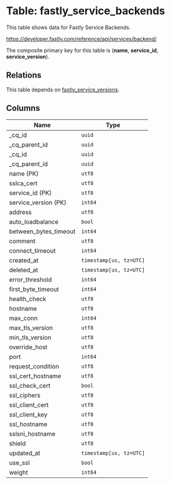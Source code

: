 # Table: fastly_service_backends

This table shows data for Fastly Service Backends.

https://developer.fastly.com/reference/api/services/backend/

The composite primary key for this table is (**name**, **service_id**, **service_version**).

## Relations

This table depends on [fastly_service_versions](fastly_service_versions).

## Columns

| Name          | Type          |
| ------------- | ------------- |
|_cq_id|`uuid`|
|_cq_parent_id|`uuid`|
|_cq_id|`uuid`|
|_cq_parent_id|`uuid`|
|name (PK)|`utf8`|
|sslca_cert|`utf8`|
|service_id (PK)|`utf8`|
|service_version (PK)|`int64`|
|address|`utf8`|
|auto_loadbalance|`bool`|
|between_bytes_timeout|`int64`|
|comment|`utf8`|
|connect_timeout|`int64`|
|created_at|`timestamp[us, tz=UTC]`|
|deleted_at|`timestamp[us, tz=UTC]`|
|error_threshold|`int64`|
|first_byte_timeout|`int64`|
|health_check|`utf8`|
|hostname|`utf8`|
|max_conn|`int64`|
|max_tls_version|`utf8`|
|min_tls_version|`utf8`|
|override_host|`utf8`|
|port|`int64`|
|request_condition|`utf8`|
|ssl_cert_hostname|`utf8`|
|ssl_check_cert|`bool`|
|ssl_ciphers|`utf8`|
|ssl_client_cert|`utf8`|
|ssl_client_key|`utf8`|
|ssl_hostname|`utf8`|
|sslsni_hostname|`utf8`|
|shield|`utf8`|
|updated_at|`timestamp[us, tz=UTC]`|
|use_ssl|`bool`|
|weight|`int64`|
